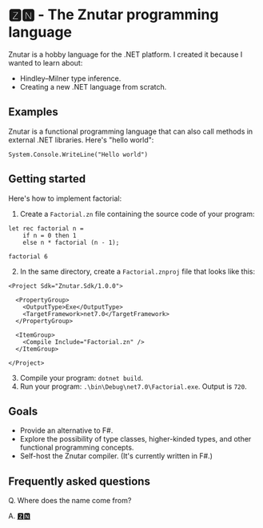 ﻿# 🆉🅽 - The Znutar programming language

Znutar is a hobby language for the .NET platform. I created it because I wanted to learn about:

* Hindley–Milner type inference.
* Creating a new .NET language from scratch.

## Examples

Znutar is a functional programming language that can also call methods in external .NET libraries. Here's "hello world":

```znutar
System.Console.WriteLine("Hello world")
```

## Getting started

Here's how to implement factorial:

1. Create a `Factorial.zn` file containing the source code of your program:

```znutar
let rec factorial n =
    if n = 0 then 1
    else n * factorial (n - 1);

factorial 6
```

2. In the same directory, create a `Factorial.znproj` file that looks like this:

```
<Project Sdk="Znutar.Sdk/1.0.0">

  <PropertyGroup>
    <OutputType>Exe</OutputType>
    <TargetFramework>net7.0</TargetFramework>
  </PropertyGroup>

  <ItemGroup>
    <Compile Include="Factorial.zn" />
  </ItemGroup>

</Project>
```

3. Compile your program: `dotnet build`.
4. Run your program: `.\bin\Debug\net7.0\Factorial.exe`. Output is `720`.

## Goals

* Provide an alternative to F#.
* Explore the possibility of type classes, higher-kinded types, and other  functional programming concepts.
* Self-host the Znutar compiler. (It's currently written in F#.)

## Frequently asked questions

Q. Where does the name come from?

A. [🆉🅽](http://www.sjgames.com/awfulgreen/)
